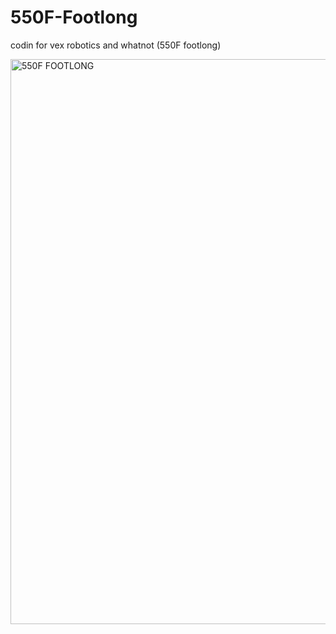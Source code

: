 # 550F-Footlong
codin for vex robotics and whatnot (550F footlong)

<img width="1471" height="904" alt="550F FOOTLONG" src="https://github.com/user-attachments/assets/298cc79a-2516-441b-a963-fdfe9e943278" />
